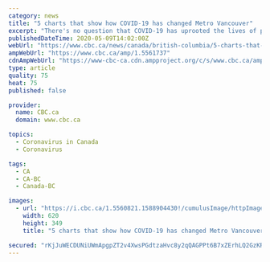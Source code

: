 ```yaml
---
category: news
title: "5 charts that show how COVID-19 has changed Metro Vancouver"
excerpt: "There's no question that COVID-19 has uprooted the lives of people across Metro Vancouver and around the world. Data can be one way to show how, exactly, the pandemic has changed the way we move and operate in our daily lives."
publishedDateTime: 2020-05-09T14:02:00Z
webUrl: "https://www.cbc.ca/news/canada/british-columbia/5-charts-that-show-how-covid-19-has-changed-metro-vancouver-1.5561737"
ampWebUrl: "https://www.cbc.ca/amp/1.5561737"
cdnAmpWebUrl: "https://www-cbc-ca.cdn.ampproject.org/c/s/www.cbc.ca/amp/1.5561737"
type: article
quality: 75
heat: 75
published: false

provider:
  name: CBC.ca
  domain: www.cbc.ca

topics:
  - Coronavirus in Canada
  - Coronavirus

tags:
  - CA
  - CA-BC
  - Canada-BC

images:
  - url: "https://i.cbc.ca/1.5560821.1588904430!/cumulusImage/httpImage/image.jpg_gen/derivatives/16x9_620/warm-weather.jpg"
    width: 620
    height: 349
    title: "5 charts that show how COVID-19 has changed Metro Vancouver"

secured: "rKjJuWECDUNiUWmApgpZT2v4XwsPGdtzaHvc8y2qQAGPPt6B7xZErhLQ2GzKRjGIuABbuUupMtqubFNY8hT6gP218mJfxnSHDwjPoSk7HuxXYsQF77z0Wlb5uGTMWGIVG7i+yWliD6gV8SNKxsq3ksECa229/G4dLwxbehuLJYBmCa2edNzKx2r8A0oV54NIPiDyhZCqtQvKETt+boproMc4Few5xr0GQNYTh/kmH6WiriqkkRtAD2J3F8+bz+atsWwORRZ+nYcwKAUYn+eN44QR3s7xAfkotDdbW6PRRpx5dtCZWvFiQ20TmkaPOsKQ;XcmTSgQCPSh03SLNij7Q3g=="
---
```


